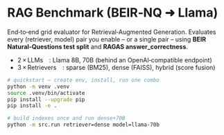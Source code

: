 # RAG Benchmark (BEIR‑NQ ➜ Llama)

End‑to‑end grid evaluator for Retrieval‑Augmented Generation.
Evaluates every (retriever, model) pair you enable – or a single pair –
using **BEIR Natural‑Questions test split** and **RAGAS answer_correctness**.

* 2 × LLMs : Llama 8B, 70B (behind an OpenAI‑compatible endpoint)
* 3 × Retrievers : sparse (BM25), dense (FAISS), hybrid (score fusion)

```bash
# quickstart – create env, install, run one combo
python -m venv .venv
source .venv/bin/activate
pip install --upgrade pip
pip install -e .

# build indexes once and run dense+70B
python -m src.run retriever=dense model=llama-70b
